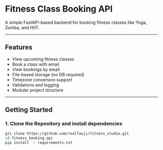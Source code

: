 # Fitness Class Booking API
A simple FastAPI-based backend for booking fitness classes like Yoga, Zumba, and HIIT.

---

## Features

- View upcoming fitness classes
- Book a class with email
- View bookings by email
- File-based storage (no DB required)
- Timezone conversion support
- Validations and logging
- Modular project structure

---

## Getting Started

### 1. Clone the Repository and install dependencies

```bash
git clone https://github.com/realfauji/fitness_studio.git
cd fitness_booking_api
pip install -r requirements.txt
